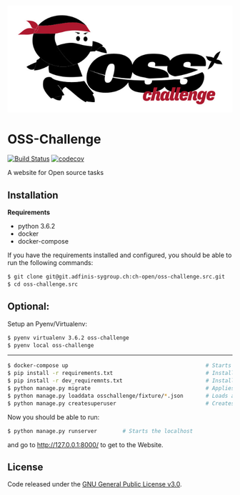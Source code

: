 ![OSS Challenge Logo](/osschallenge/static/osschallenge/oss-challenge.jpg)

# OSS-Challenge

[![Build Status](https://travis-ci.org/adfinis-sygroup/osschallenge.svg?branch=master)](https://travis-ci.org/adfinis-sygroup/osschallenge)
[![codecov](https://codecov.io/gh/adfinis-sygroup/osschallenge/branch/master/graph/badge.svg)](https://codecov.io/gh/adfinis-sygroup/osschallenge)

A website for Open source tasks

## Installation
**Requirements**
* python 3.6.2
* docker
* docker-compose

If you have the requirements installed and configured,
you should be able to run the following commands:
```bash
$ git clone git@git.adfinis-sygroup.ch:ch-open/oss-challenge.src.git        # Clones the Git Repo into your present folder
$ cd oss-challenge.src                                                      # Moves into the folder
```
## Optional:
Setup an Pyenv/Virtualenv:
```bash
$ pyenv virtualenv 3.6.2 oss-challenge
$ pyenv local oss-challenge
```
 ____________________________________________________________________________________________________________

```bash
$ docker-compose up                                           # Starts the Docker containers
$ pip install -r requirements.txt                             # Installs requirements
$ pip install -r dev_requiremnts.txt                          # Installs Dev Requirements
$ python manage.py migrate                                    # Applies migrations
$ python manage.py loaddata osschallenge/fixture/*.json       # Loads all fixtures
$ python manage.py createsuperuser                            # Creates new Django superuser
```

Now you should be able to run:
```bash
$ python manage.py runserver        # Starts the localhost
```
and go to http://127.0.0.1:8000/ to get to the Website.

## License
Code released under the [GNU General Public License v3.0](LICENSE).
